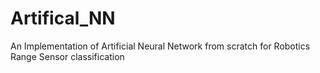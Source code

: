 # Artifical_NN
An Implementation of Artificial Neural Network from scratch for Robotics Range Sensor classification
